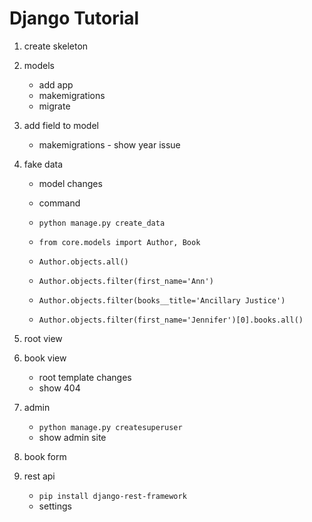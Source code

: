 # Django Tutorial

1. create skeleton
2. models
    * add app
    * makemigrations
    * migrate
3. add field to model
    * makemigrations - show year issue
4. fake data
    * model changes
    * command
    * `python manage.py create_data`
    
    * `from core.models import Author, Book`
    * `Author.objects.all()`
    * `Author.objects.filter(first_name='Ann')`
    * `Author.objects.filter(books__title='Ancillary Justice')`
    * `Author.objects.filter(first_name='Jennifer')[0].books.all()`

5. root view

6. book view
    * root template changes
    * show 404

7. admin
    * `python manage.py createsuperuser`
    * show admin site

8. book form
9. rest api
    * `pip install django-rest-framework`
    * settings